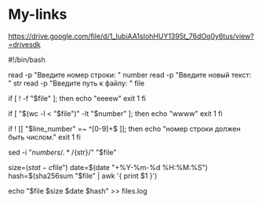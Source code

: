 # My-links
https://drive.google.com/file/d/1_IubiAA1sIohHUY1395t_76dOq0y6tus/view?=drivesdk


#!/bin/bash


read -p "Введите номер строки: " number
read -p "Введите новый текст: " str
read -p "Введите путь к файлу: " file


if [ ! -f "$file" ]; then
    echo "eeeew"
    exit 1
fi


if [ "$(wc -l < "$file")" -lt "$number" ]; then
    echo "wwww"
    exit 1
fi


if ! [[ "$line_number" =~ ^[0-9]+$ ]]; then
    echo "номер строки должен быть числом."
    exit 1
fi


sed -i "${number}s/.*/${str}/" "$file"


size=$(stat -c%s "$file")
date=$(date "+%Y-%m-%d %H:%M:%S")
hash=$(sha256sum "$file" | awk '{ print $1 }')

echo "$file $size $date $hash" >> files.log
